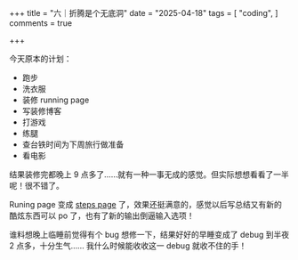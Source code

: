 +++
title = "六｜折腾是个无底洞"
date = "2025-04-18"
tags = [
    "coding",
]
comments = true

+++

今天原本的计划：
- 跑步
- 洗衣服
- 装修 running page
- 写装修博客
- 打游戏
- 练腿
- 查台铁时间为下周旅行做准备
- 看电影

结果装修完都晚上 9 点多了……就有一种一事无成的感觉。但实际想想看看了一半呢！很不错了。

Runing page 变成 [steps page](https://steps.douchi.space?utm_source=daily) 了，效果还挺满意的，感觉以后写总结又有新的酷炫东西可以 po 了，也有了新的输出倒逼输入选项！

谁料想晚上临睡前觉得有个 bug 想修一下，结果好好的早睡变成了 debug 到半夜 2 点多，十分生气…… 我什么时候能收收这一 debug 就收不住的手！